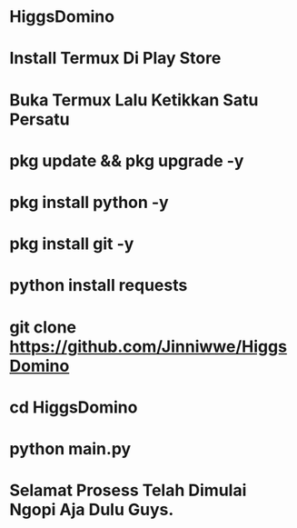 # HiggsDomino

# Install Termux Di Play Store
# Buka Termux Lalu Ketikkan Satu Persatu
# pkg update && pkg upgrade -y
# pkg install python -y
# pkg install git -y
# python install requests
# git clone https://github.com/Jinniwwe/HiggsDomino
# cd HiggsDomino
# python main.py
# Selamat Prosess Telah Dimulai Ngopi Aja Dulu Guys.

